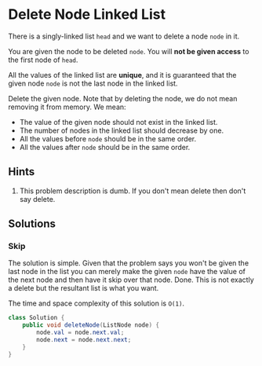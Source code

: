 # Delete Node Linked List

There is a singly-linked list `head` and we want to delete a node `node` in it.

You are given the node to be deleted `node`. You will **not be given access** to
the first node of `head`.

All the values of the linked list are **unique**, and it is guaranteed that the
given node `node` is not the last node in the linked list.

Delete the given node. Note that by deleting the node, we do not mean removing it
from memory. We mean:

- The value of the given node should not exist in the linked list.
- The number of nodes in the linked list should decrease by one.
- All the values before `node` should be in the same order.
- All the values after `node` should be in the same order.

## Hints

1. This problem description is dumb. If you don't mean delete then don't say
   delete.

## Solutions

### Skip

The solution is simple. Given that the problem says you won't be given the last
node in the list you can merely make the given `node` have the value of the next
node and then have it skip over that node. Done. This is not exactly a delete
but the resultant list is what you want.

The time and space complexity of this solution is `O(1)`.

```java
class Solution {
    public void deleteNode(ListNode node) {
        node.val = node.next.val;
        node.next = node.next.next;
    }
}
```

